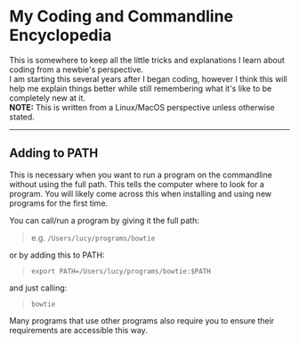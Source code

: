 # My Coding and Commandline Encyclopedia
This is somewhere to keep all the little tricks and explanations I learn about coding from a newbie's perspective.  
I am starting this several years after I began coding, however I think this will help me explain things better while still remembering what it's like to be completely new at it.  
**NOTE:** This is written from a Linux/MacOS perspective unless otherwise stated.
___
## Adding to PATH
This is necessary when you want to run a program on the commandline without using the full path.
This tells the computer where to look for a program. You will likely come across this when installing and using new programs for the first time.    

You can call/run a program by giving it the full path:
> e.g. `/Users/lucy/programs/bowtie`  

or by adding this to PATH:
> `export PATH=/Users/lucy/programs/bowtie:$PATH`  

and just calling:
> `bowtie`

Many programs that use other programs also require you to ensure their requirements are accessible this way.
